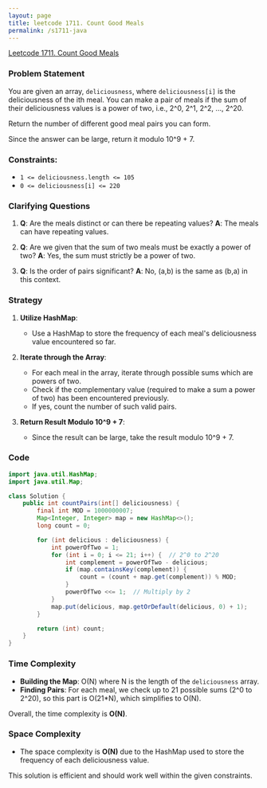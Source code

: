 ```yaml
---
layout: page
title: leetcode 1711. Count Good Meals
permalink: /s1711-java
---
```

[Leetcode 1711. Count Good Meals](https://algoadvance.github.io/algoadvance/l1711)
### Problem Statement

You are given an array, `deliciousness`, where `deliciousness[i]` is the deliciousness of the ith meal. You can make a pair of meals if the sum of their deliciousness values is a power of two, i.e., 2^0, 2^1, 2^2, ..., 2^20.

Return the number of different good meal pairs you can form.

Since the answer can be large, return it modulo 10^9 + 7.

### Constraints:

- `1 <= deliciousness.length <= 105`
- `0 <= deliciousness[i] <= 220`

### Clarifying Questions

1. **Q**: Are the meals distinct or can there be repeating values?
   **A**: The meals can have repeating values.

2. **Q**: Are we given that the sum of two meals must be exactly a power of two?
   **A**: Yes, the sum must strictly be a power of two.

3. **Q**: Is the order of pairs significant?
   **A**: No, (a,b) is the same as (b,a) in this context.

### Strategy

1. **Utilize HashMap**:
   - Use a HashMap to store the frequency of each meal's deliciousness value encountered so far.

2. **Iterate through the Array**:
   - For each meal in the array, iterate through possible sums which are powers of two.
   - Check if the complementary value (required to make a sum a power of two) has been encountered previously.
   - If yes, count the number of such valid pairs.

3. **Return Result Modulo 10^9 + 7**:
   - Since the result can be large, take the result modulo 10^9 + 7.

### Code

```java
import java.util.HashMap;
import java.util.Map;

class Solution {
    public int countPairs(int[] deliciousness) {
        final int MOD = 1000000007;
        Map<Integer, Integer> map = new HashMap<>();
        long count = 0;

        for (int delicious : deliciousness) {
            int powerOfTwo = 1;
            for (int i = 0; i <= 21; i++) {  // 2^0 to 2^20
                int complement = powerOfTwo - delicious;
                if (map.containsKey(complement)) {
                    count = (count + map.get(complement)) % MOD;
                }
                powerOfTwo <<= 1;  // Multiply by 2
            }
            map.put(delicious, map.getOrDefault(delicious, 0) + 1);
        }

        return (int) count;
    }
}
```

### Time Complexity

- **Building the Map**: O(N) where N is the length of the `deliciousness` array.
- **Finding Pairs**: For each meal, we check up to 21 possible sums (2^0 to 2^20), so this part is O(21*N), which simplifies to O(N).

Overall, the time complexity is **O(N)**.

### Space Complexity

- The space complexity is **O(N)** due to the HashMap used to store the frequency of each deliciousness value.

This solution is efficient and should work well within the given constraints.